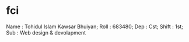 # fci
Name  : Tohidul Islam Kawsar Bhuiyan;
Roll  : 683480;
Dep   : Cst;
Shift : 1st;
Sub   : Web design & devolapment
